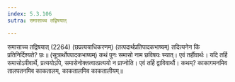 ```yaml
---
index: 5.3.106
sutra: समासाच्च तद्विषयात्

---
```

 समासाच्च तद्विषयात् (2264) (छप्रत्ययाधिकरणम्) (तत्पदार्थप्रतिपादकभाष्यम्) तदित्यनेन किं प्रतिनिर्दिश्यते? छः॥ (सूत्रार्थोपपादकभाष्यम्) कथं पुनः समासो नाम छविषयः स्यात्। एवं तर्हीवार्थः। यदि तर्हि समासोऽपीवार्थे, प्रत्ययोऽपि, समासेनोक्तत्वात्प्रत्ययो न प्राप्नोति। एवं तर्हि द्वाविवार्थौ। कथम्? काकागमनमिव तालपतनमिव काकतालम्, काकतालमिव काकतालीयम्॥ 